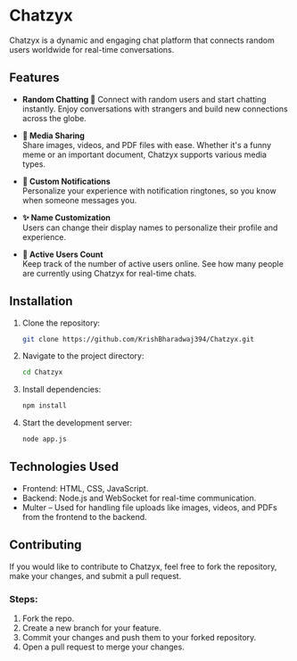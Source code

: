 # **Chatzyx**

Chatzyx is a dynamic and engaging chat platform that connects random users worldwide for real-time conversations.

## **Features**

- **Random Chatting 💬**
  Connect with random users and start chatting instantly. Enjoy conversations with strangers and build new connections across the globe.

- **📸 Media Sharing**  
  Share images, videos, and PDF files with ease. Whether it's a funny meme or an important document, Chatzyx supports various media types.

- **🔔 Custom Notifications**  
  Personalize your experience with notification ringtones, so you know when someone messages you.

- **✨ Name Customization**  
  Users can change their display names to personalize their profile and experience.

- **👥 Active Users Count**  
  Keep track of the number of active users online. See how many people are currently using Chatzyx for real-time chats.

## **Installation**

1. Clone the repository:
    ```bash
    git clone https://github.com/KrishBharadwaj394/Chatzyx.git
    ```
2. Navigate to the project directory:
    ```bash
    cd Chatzyx
    ```
3. Install dependencies:
    ```bash
    npm install
    ```
4. Start the development server:
    ```bash
    node app.js
    ```

## **Technologies Used**

- Frontend: HTML, CSS, JavaScript.
- Backend: Node.js and WebSocket for real-time communication.
- Multer – Used for handling file uploads like images, videos, and PDFs from the frontend to the backend.

## **Contributing**

If you would like to contribute to Chatzyx, feel free to fork the repository, make your changes, and submit a pull request.

### Steps:
1. Fork the repo.
2. Create a new branch for your feature.
3. Commit your changes and push them to your forked repository.
4. Open a pull request to merge your changes.
